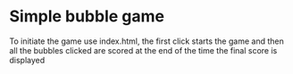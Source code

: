 # Simple bubble game
To initiate the game use index.html, the first click starts the game and then all the bubbles clicked are scored at the end of the time the final score is displayed
